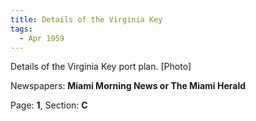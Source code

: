 ```yaml
---  
title: Details of the Virginia Key  
tags:  
  - Apr 1959  
---  
```

  
Details of the Virginia Key port plan. [Photo]  
  
Newspapers: **Miami Morning News or The Miami Herald**  
  
Page: **1**, Section: **C** 
